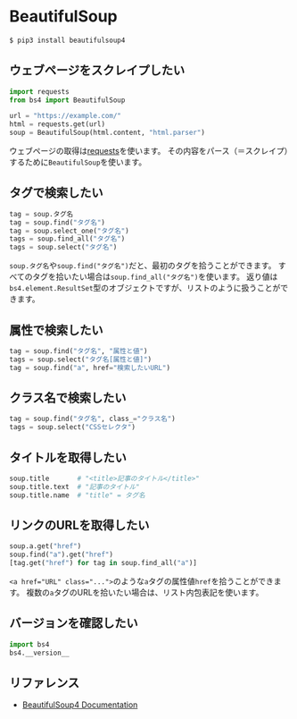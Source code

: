 # BeautifulSoup

```bash
$ pip3 install beautifulsoup4
```

## ウェブページをスクレイプしたい

```python
import requests
from bs4 import BeautifulSoup

url = "https://example.com/"
html = requests.get(url)
soup = BeautifulSoup(html.content, "html.parser")
```

ウェブページの取得は[requests](python-requests.md)を使います。
その内容をパース（＝スクレイプ）するために``BeautifulSoup``を使います。

## タグで検索したい

```python
tag = soup.タグ名
tag = soup.find("タグ名")
tag = soup.select_one("タグ名")
tags = soup.find_all("タグ名")
tags = soup.select("タグ名")
```

``soup.タグ名``や``soup.find("タグ名")``だと、最初のタグを拾うことができます。
すべてのタグを拾いたい場合は``soup.find_all("タグ名")``を使います。
返り値は``bs4.element.ResultSet``型のオブジェクトですが、リストのように扱うことができます。

## 属性で検索したい

```python
tag = soup.find("タグ名", "属性と値")
tags = soup.select("タグ名[属性と値]")
tag = soup.find("a", href="検索したいURL")
```

## クラス名で検索したい

```python
tag = soup.find("タグ名", class_="クラス名")
tags = soup.select("CSSセレクタ")
```

## タイトルを取得したい

```python
soup.title       # "<title>記事のタイトル</title>"
soup.title.text  # "記事のタイトル"
soup.title.name  # "title" = タグ名
```

## リンクのURLを取得したい

```python
soup.a.get("href")
soup.find("a").get("href")
[tag.get("href") for tag in soup.find_all("a")]
```

``<a href="URL" class="...">``のような``a``タグの属性値``href``を拾うことができます。
複数の``a``タグのURLを拾いたい場合は、リスト内包表記を使います。

## バージョンを確認したい

```python
import bs4
bs4.__version__
```

## リファレンス

- [BeautifulSoup4 Documentation](https://www.crummy.com/software/BeautifulSoup/)
